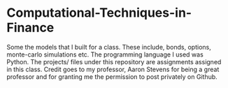 # Computational-Techniques-in-Finance
Some the models that I built for a class. These include, bonds, options, monte-carlo simulations etc. 
The programming language I used was Python. The projects/ files under this repository are assignments assigned in this class.
Credit goes to my professor, Aaron Stevens for being a great professor and for granting me the permission to post privately 
on Github. 

